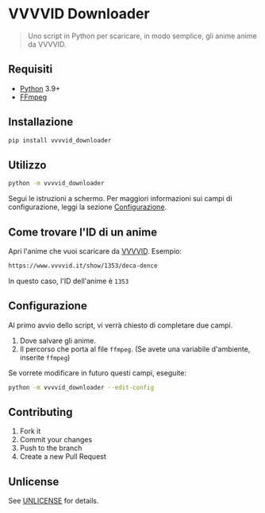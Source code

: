 # VVVVID Downloader

> Uno script in Python per scaricare, in modo semplice, gli anime anime da VVVVID.

## Requisiti

- [Python](https://python.org) 3.9+
- [FFmpeg](https://ffmpeg.org/)

## Installazione

```bash
pip install vvvvid_downloader
```

## Utilizzo

```bash
python -m vvvvid_downloader
```

Segui le istruzioni a schermo. Per maggiori informazioni sui campi di configurazione, leggi la sezione [Configurazione](#Configurazione).

## Come trovare l'ID di un anime

Apri l'anime che vuoi scaricare da [VVVVID](https://www.vvvvid.it). Esempio:

```sh
https://www.vvvvid.it/show/1353/deca-dence
```

In questo caso, l'ID dell'anime è `1353`

## Configurazione

Al primo avvio dello script, vi verrà chiesto di completare due campi.

1. Dove salvare gli anime.
2. Il percorso che porta al file `ffmpeg`. (Se avete una variabile d'ambiente, inserite `ffmpeg`)

Se vorrete modificare in futuro questi campi, eseguite:

```bash
python -m vvvvid_downloader --edit-config
```

## Contributing

1. Fork it
2. Commit your changes
3. Push to the branch
4. Create a new Pull Request

## Unlicense

See [UNLICENSE](UNLICENSE) for details.

